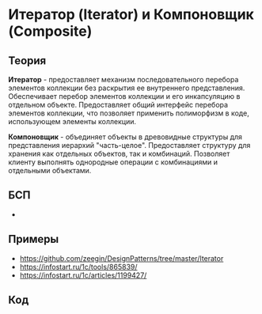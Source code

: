 # Итератор (Iterator) и Компоновщик (Composite)

## Теория
**Итератор** - предоставляет механизм последовательного перебора элементов коллекции без раскрытия ее внутреннего представления. Обеспечивает перебор элементов коллекции и его инкапсуляцию в отдельном объекте. Предоставляет общий интерфейс перебора элементов коллекции, что позволяет применить полиморфизм в коде, использующем элементы коллекции.

**Компоновщик** - объединяет объекты в древовидные структуры для представления иерархий "часть-целое". Предоставляет структуру для хранения как отдельных объектов, так и комбинаций. Позволяет клиенту выполнять однородные операции с комбинациями и отдельными объектами.

## БСП
- 

## Примеры
- https://github.com/zeegin/DesignPatterns/tree/master/Iterator
- https://infostart.ru/1c/tools/865839/
- https://infostart.ru/1c/articles/1199427/

## Код
